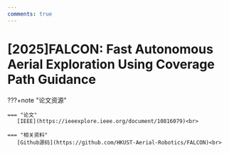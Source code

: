 ```yaml
---
comments: true
---
```



#  [2025]FALCON: Fast Autonomous Aerial Exploration  Using Coverage Path Guidance

???+note "论文资源"

    === "论文"
       [IEEE](https://ieeexplore.ieee.org/document/10816079)<br>
    
    === "相关资料"
       [Github源码](https://github.com/HKUST-Aerial-Robotics/FALCON)<br>  